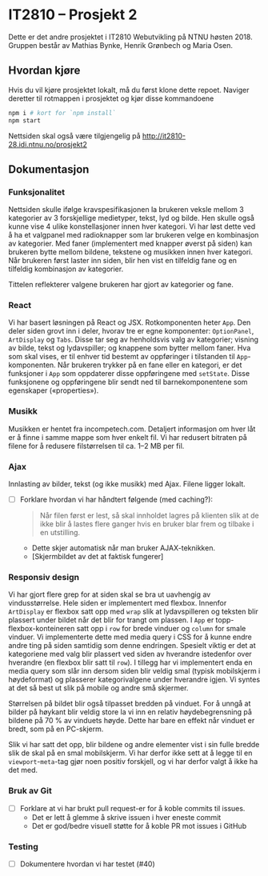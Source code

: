 # IT2810 – Prosjekt 2

Dette er det andre prosjektet i IT2810 Webutvikling på NTNU høsten 2018. Gruppen består av Mathias Bynke, Henrik Grønbech og Maria Osen.

## Hvordan kjøre

Hvis du vil kjøre prosjektet lokalt, må du først klone dette repoet. Naviger deretter til rotmappen i prosjektet og kjør disse kommandoene

```bash
npm i # kort for `npm install`
npm start
```

Nettsiden skal også være tilgjengelig på http://it2810-28.idi.ntnu.no/prosjekt2

## Dokumentasjon

### Funksjonalitet

Nettsiden skulle ifølge kravspesifikasjonen la brukeren veksle mellom 3 kategorier av 3 forskjellige medietyper, tekst, lyd og bilde.
Hen skulle også kunne vise 4 ulike konstellasjoner innen hver kategori.
Vi har løst dette ved å ha et valgpanel med radioknapper som lar brukeren velge en kombinasjon av kategorier.
Med faner (implementert med knapper øverst på siden) kan brukeren bytte mellom bildene, tekstene og musikken innen hver kategori.
Når brukeren først laster inn siden, blir hen vist en tilfeldig fane og en tilfeldig kombinasjon av kategorier.

Tittelen reflekterer valgene brukeren har gjort av kategorier og fane.

### React

Vi har basert løsningen på React og JSX.
Rotkomponenten heter `App`. Den deler siden grovt inn i deler, hvorav tre er egne komponenter: `OptionPanel`, `ArtDisplay` og `Tabs`.
Disse tar seg av henholdsvis valg av kategorier; visning av bilde, tekst og lydavspiller; og knappene som bytter mellom faner.
Hva som skal vises, er til enhver tid bestemt av oppføringer i tilstanden til `App`-komponenten.
Når brukeren trykker på en fane eller en kategori, er det funksjoner i `App` som oppdaterer disse oppføringene med `setState`.
Disse funksjonene og oppføringene blir sendt ned til barnekomponentene som egenskaper («properties»).

### Musikk

Musikken er hentet fra incompetech.com.
Detaljert informasjon om hver låt er å finne i samme mappe som hver enkelt fil.
Vi har redusert bitraten på filene for å redusere filstørrelsen til ca. 1–2 MB per fil.

### Ajax

Innlasting av bilder, tekst (og ikke musikk) med Ajax. Filene ligger lokalt.

- [ ] Forklare hvordan vi har håndtert følgende (med caching?):
  > Når filen først er lest, så skal innholdet lagres på klienten slik at de ikke blir å lastes flere ganger hvis en bruker blar frem og tilbake i en utstilling.
  - Dette skjer automatisk når man bruker AJAX-teknikken.
  - [Skjermbildet av det at faktisk fungerer]

### Responsiv design

Vi har gjort flere grep for at siden skal se bra ut uavhengig av vindusstørrelse.
Hele siden er implementert med flexbox.
Innenfor `ArtDisplay` er flexbox satt opp med `wrap` slik at lydavspilleren og teksten blir plassert under bildet når det blir for trangt om plassen.
I `App` er topp-flexbox-konteineren satt opp i `row` for brede vinduer og `column` for smale vinduer.
Vi implementerte dette med media query i CSS for å kunne endre andre ting på siden samtidig som denne endringen.
Spesielt viktig er det at kategoriene med valg blir plassert ved siden av hverandre istedenfor over hverandre (en flexbox blir satt til `row`).
I tillegg har vi implementert enda en media query som slår inn dersom siden blir veldig smal (typisk mobilskjerm i høydeformat) og plasserer kategorivalgene under hverandre igjen.
Vi syntes at det så best ut slik på mobile og andre små skjermer.

Størrelsen på bildet blir også tilpasset bredden på vinduet.
For å unngå at bilder på høykant blir veldig store la vi inn en relativ høydebegrensning på bildene på 70 % av vinduets høyde. Dette har bare en effekt når vinduet er bredt, som på en PC-skjerm.

Slik vi har satt det opp, blir bildene og andre elementer vist i sin fulle bredde slik de skal på en smal mobilskjerm.
Vi har derfor ikke sett at å legge til en `viewport`-`meta`-tag gjør noen positiv forskjell, og vi har derfor valgt å ikke ha det med.

### Bruk av Git

- [ ] Forklare at vi har brukt pull request-er for å koble commits til issues.
  - Det er lett å glemme å skrive issuen i hver eneste commit
  - Det er god/bedre visuell støtte for å koble PR mot issues i GitHub

### Testing

- [ ] Dokumentere hvordan vi har testet (#40)
